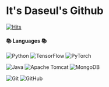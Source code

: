 # It's Daseul's Github
[![Hits](https://hits.seeyoufarm.com/api/count/incr/badge.svg?url=https%3A%2F%2Fgithub.com%2Fseulpecial&count_bg=%234B7FD9&title_bg=%23555555&icon=&icon_color=%23E7E7E7&title=hits&edge_flat=false)](https://hits.seeyoufarm.com)

<h4 align="left"><b>📚 Languages 📚</b></h3>
<p align="left">
  
  ![Python](https://img.shields.io/badge/python-3670A0?style=for-the-badge&logo=python&logoColor=ffdd54)
  ![TensorFlow](https://img.shields.io/badge/TensorFlow-%23FF6F00.svg?style=for-the-badge&logo=TensorFlow&logoColor=white)
  ![PyTorch](https://img.shields.io/badge/PyTorch-%23EE4C2C.svg?style=for-the-badge&logo=PyTorch&logoColor=white)

  ![Java](https://img.shields.io/badge/java-%23ED8B00.svg?style=for-the-badge&logo=java&logoColor=white)
  ![Apache Tomcat](https://img.shields.io/badge/apache%20tomcat-%23F8DC75.svg?style=for-the-badge&logo=apache-tomcat&logoColor=black)
  ![MongoDB](https://img.shields.io/badge/MongoDB-%234ea94b.svg?style=for-the-badge&logo=mongodb&logoColor=white)

  ![Git](https://img.shields.io/badge/git-%23F05033.svg?style=for-the-badge&logo=git&logoColor=white)
  ![GitHub](https://img.shields.io/badge/github-%23121011.svg?style=for-the-badge&logo=github&logoColor=white)
  
</p>
